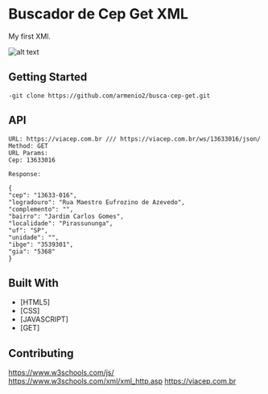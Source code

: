 # Buscador de Cep Get XML

My first XMl.

![alt text](https://i.imgur.com/xfaTtNo.png)

## Getting Started

```
-git clone https://github.com/armenio2/busca-cep-get.git
```

## API

```
URL: https://viacep.com.br /// https://viacep.com.br/ws/13633016/json/
Method: GET
URL Params:
Cep: 13633016

Response:

{
"cep": "13633-016",
"logradouro": "Rua Maestro Eufrozino de Azevedo",
"complemento": "",
"bairro": "Jardim Carlos Gomes",
"localidade": "Pirassununga",
"uf": "SP",
"unidade": "",
"ibge": "3539301",
"gia": "5368"
}
```

## Built With

* [HTML5]
* [CSS]
* [JAVASCRIPT]
* [GET]

## Contributing

https://www.w3schools.com/js/
https://www.w3schools.com/xml/xml_http.asp
https://viacep.com.br